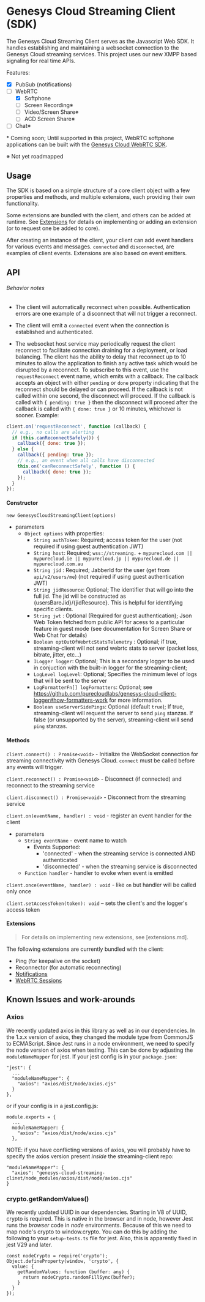 # Genesys Cloud Streaming Client (SDK)

The Genesys Cloud Streaming Client serves as the Javascript Web SDK. It handles
establishing and maintaining a websocket connection to the Genesys Cloud streaming
services. This project uses our new XMPP based signaling for real time APIs.

Features:

- [x] PubSub (notifications)
- [ ] WebRTC
    - [x] Softphone
    - [ ] Screen Recording※
    - [ ] Video/Screen Share※
    - [ ] ACD Screen Share※
- [ ] Chat※

\* Coming soon; Until supported in this project, WebRTC softphone applications can be built with
the [Genesys Cloud WebRTC SDK](https://github.com/mypurecloud/genesys-cloud-webrtc-sdk).

※ Not yet roadmapped

## Usage

The SDK is based on a simple structure of a core client object with a few properties
and methods, and multiple extensions, each providing their own functionality.

Some extensions are bundled with the client, and others can be added at runtime.
See [Extensions](extensions.md) for details on implementing or adding an extension (or to
  request one be added to core).

After creating an instance of the client, your client can add event handlers for
various events and messages. `connected` and `disconnected`, are examples
of client events. Extensions are also based on event emitters.

## API

###### Behavior notes

- The client will automatically reconnect when possible. Authentication errors are
one example of a disconnect that will not trigger a reconnect.

- The client will emit a `connected` event when the connection is established and
authenticated.

- The websocket host service may periodically request the client reconnect to facilitate connection
draining for a deployment, or load balancing. The client has the ability to delay that reconnect up
to 10 minutes to allow the application to finish any active task which would be disrupted by a reconnect.
To subscribe to this event, use the `requestReconnect` event name, which emits with a callback. The
callback accepts an object with either `pending` or `done` property indicating that the reconnect should
be delayed or can proceed. If the callback is not called within one second, the disconnect will proceed.
If the callback is called with `{ pending: true }` then the disconnect will proceed after the callback
is called with `{ done: true }` or 10 minutes, whichever is sooner. Example:

```js
client.on('requestReconnect', function (callback) {
  // e.g., no calls are alerting
  if (this.canReconnectSafely()) {
    callback({ done: true });
  } else {
    callback({ pending: true });
    // e.g., an event when all calls have disconnected
    this.on('canReconnectSafely', function () {
      callback({ done: true });
    });
  }
});
```

#### Constructor

`new GenesysCloudStreamingClient(options)`

- parameters
  - `Object options` with properties:
    - `String authToken`: Required; access token for the user (not required if using guest authentication JWT)
    - `String host`: Required; `wss://streaming.` + `mypurecloud.com || mypurecloud.ie ||
        mypurecloud.jp || mypurecloud.de || mypurecloud.com.au`
    - `String jid` : Required; JabberId for the user (get from `api/v2/users/me`) (not required if using guest authentication JWT)
    - `String jidResource`: Optional; The identifier that will go into the full jid. The jid will be constructed as {usersBareJid}/{jidResource}. This is helpful for identifying specific clients.
    - `String jwt` : Optional (Required for guest authentication); Json Web Token fetched from public API for acess
        to a particular feature in guest mode (see documentation for Screen Share or Web Chat for details)
    - `Boolean optOutOfWebrtcStatsTelemetry` : Optional; if true, streaming-client will not send webrtc stats to server (packet loss, bitrate, jitter, etc...)
    - `ILogger logger`: Optional; This is a secondary logger to be used in conjuction with the built-in logger for the streaming-client;
    - `LogLevel logLevel`: Optional; Specifies the minimum level of logs that will be sent to the server
    - `LogFormatterFn[] logFormatters`: Optional; see https://github.com/purecloudlabs/genesys-cloud-client-logger#how-formatters-work for more information.
    - `Boolean useServerSidePings`: Optional (default `true`); If true, streaming-client will request the server to send `ping` stanzas. If false (or unsupported by the server), streaming-client will send `ping` stanzas.

#### Methods

`client.connect() : Promise<void>` - Initialize the WebSocket connection for streaming
connectivity with Genesys Cloud. `connect` must be called before any events will trigger.

`client.reconnect() : Promise<void>` - Disconnect (if connected) and reconnect to
the streaming service

`client.disconnect() : Promise<void>` - Disconnect from the streaming
service

`client.on(eventName, handler) : void` - register an event handler for the client

- parameters
  - `String eventName` - event name to watch
      - Events Supported:
        - 'connected' - when the streaming service is connected AND authenticated
        - 'disconnected' - when the streaming service is disconnected
  - `Function handler` - handler to evoke when event is emitted

`client.once(eventName, handler) : void` - like `on` but handler will be called only once

`client.setAccessToken(token): void` – sets the client's and the logger's access token

#### Extensions

> For details on implementing new extensions, see [extensions.md].

The following extensions are currently bundled with the client:

 - Ping (for keepalive on the socket)
 - Reconnector (for automatic reconnecting)
 - [Notifications](notifications.md)
 - [WebRTC Sessions](webrtc-sessions.md)

## Known Issues and work-arounds

### Axios
We recently updated axios in this library as well as in our dependencies. In the 1.x.x version of axios, they changed the 
module type from CommonJS to ECMAScript. Since Jest runs in a node environment, we need to specify the node version
of axios when testing. This can be done by adjusting the `moduleNameMapper` for jest. If your jest config is in your
`package.json`:
```
"jest": {
  ...
  "moduleNameMapper": {
    "axios": "axios/dist/node/axios.cjs"
  }
},
```

or if your config is in a jest.config.js:
```
module.exports = {
  ...
  moduleNameMapper: {
    "axios": "axios/dist/node/axios.cjs"
  },
```
  
NOTE: if you have conflicting versions of axios, you will probably have to specify the axios version present *inside* the streaming-client repo:
```
"moduleNameMapper": {
  "axios": "genesys-cloud-streaming-clinet/node_modules/axios/dist/node/axios.cjs"
}
```

### crypto.getRandomValues()
We recently updated UUID in our dependencies. Starting in V8 of UUID, crypto is required. This is native in the browser and in node, however
Jest runs the *browser* code in *node* environments. Because of this we need to map node's crypto to window.crypto. You can do this by adding
the following to your `setup-tests.ts` file for jest. Also, this is apparently fixed in jest V29 and later.
```
const nodeCrypto = require('crypto');
Object.defineProperty(window, 'crypto', {
  value: {
    getRandomValues: function (buffer: any) {
      return nodeCrypto.randomFillSync(buffer);
    }
  }
});
```
